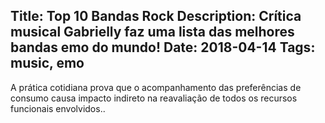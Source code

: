 Title: Top 10 Bandas Rock
Description: Crítica musical Gabrielly faz uma lista das melhores bandas emo do mundo!
Date: 2018-04-14
Tags: music, emo
---
A prática cotidiana prova que o acompanhamento das preferências de consumo causa impacto indireto na reavaliação de todos os recursos funcionais envolvidos..
